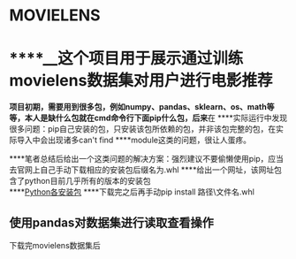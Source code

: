 # MOVIELENS
# ****__这个项目用于展示通过训练movielens数据集对用户进行电影推荐
****项目初期，需要用到很多包，例如numpy、pandas、sklearn、os、math等等，本人是缺什么包就在cmd命令行下面pip什么包，后来****在
****实际运行中发现很多问题：pip自己安装的包，只安装该包所依赖的包，并非该包完整的包，在实际导入中会出现诸多can't find  ****module这类的问题，很让人蛋疼。

****笔者总结后给出一个这类问题的解决方案：强烈建议不要偷懒使用pip，应当去官网上自己手动下载相应的安装包后缀名为.whl
****给出一个网址，该网址包含了python目前几乎所有的版本的安装包  
****[Python各安装包](https://www.lfd.uci.edu/~gohlke/pythonlibs/#numpy "Python安装包")
****下载完之后再手动pip install 路径\文件名.whl
## 使用pandas对数据集进行读取查看操作
下载完movielens数据集后




